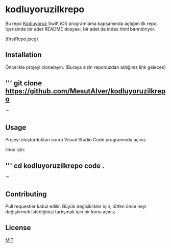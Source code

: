 # kodluyoruzilkrepo
Bu repo [Kodluyoruz](https://www.kodluyoruz.org) Swift iOS programlama kapsamında açtığım ilk repo. İçerisinde bir adet README dosyası, bir adet de index.html barındırıyor.

(firstRepo.jpeg)

## Installation

Öncelikle projeyi clonelayın. (Buraya sizin reponuzdan aldığınız link gelecek)

'''
git clone https://github.com/MesutAlver/kodluyoruzilkrepo
---
'''

## Usage

Projeyi oluşturduktan sonra Visual Studio Code programında açınız.

linux için:

'''
cd kodluyoruzilkrepo
code .
---
'''

## Contributing

Pull requestler kabul edilir. Büyük değişiklikler için, lütfen önce neyi değiştirmek istediğinizi tartışmak için bir konu açınız.

## License

[MIT](https://choosealicense.com/licenses/mit/)